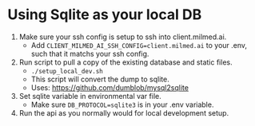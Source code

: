 # Using Sqlite as your local DB

1. Make sure your ssh config is setup to ssh into client.milmed.ai.
    - Add `CLIENT_MILMED_AI_SSH_CONFIG=client.milmed.ai` to your .env, such that it matchs your ssh config.
2. Run script to pull a copy of the existing database and static files.
    - `./setup_local_dev.sh`
    - This script will convert the dump to sqlite.
    - Uses: https://github.com/dumblob/mysql2sqlite
3. Set sqlite variable in environmental var file.
    - Make sure `DB_PROTOCOL=sqlite3` is in your .env variable.
4. Run the api as you normally would for local development setup.